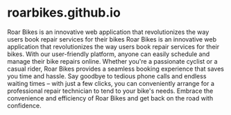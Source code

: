# roarbikes.github.io
Roar Bikes is an innovative web application that revolutionizes the way users book repair services for their bikes
Roar Bikes is an innovative web application that revolutionizes the way users book repair services for their bikes. With our user-friendly platform, anyone can easily schedule and manage their bike repairs online. Whether you're a passionate cyclist or a casual rider, Roar Bikes provides a seamless booking experience that saves you time and hassle. Say goodbye to tedious phone calls and endless waiting times – with just a few clicks, you can conveniently arrange for a professional repair technician to tend to your bike's needs. Embrace the convenience and efficiency of Roar Bikes and get back on the road with confidence.
